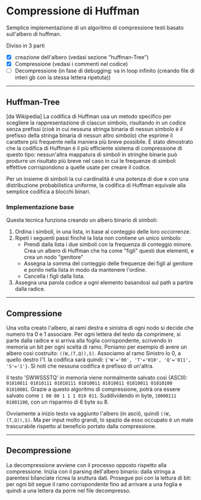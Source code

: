 # Compressione di Huffman
Semplice implementazione di un algoritmo di compressione testi basato sull'albero di huffman. 

Diviso in 3 parti
 - [x] creazione dell'albero (vedasi sezione "huffman-Tree")
 - [x] Compressione (vedasi i commenti nel codice)
 - [ ] Decompressione (in fase di debugging: va in loop infinito (creando file di interi gb con la stessa lettera ripetuta))

***

## Huffman-Tree
[da Wikipedia]
La codifica di Huffman usa un metodo specifico per scegliere la rappresentazione di ciascun simbolo, risultando in un codice senza prefissi (cioè in cui nessuna stringa binaria di nessun simbolo è il prefisso della stringa binaria di nessun altro simbolo) che esprime il carattere più frequente nella maniera più breve possibile. È stato dimostrato che la codifica di Huffman è il più efficiente sistema di compressione di questo tipo: nessun'altra mappatura di simboli in stringhe binarie può produrre un risultato più breve nel caso in cui le frequenze di simboli effettive corrispondono a quelle usate per creare il codice.

Per un insieme di simboli la cui cardinalità è una potenza di due e con una distribuzione probabilistica uniforme, la codifica di Huffman equivale alla semplice codifica a blocchi binari. 

### Implementazione base
Questa tecnica funziona creando un albero binario di simboli:
1. Ordina i simboli, in una lista, in base al conteggio delle loro occorrenze.
2. Ripeti i seguenti passi finché la lista non contiene un unico simbolo:
    * Prendi dalla lista i due simboli con la frequenza di conteggio minore. Crea un albero di Huffman che ha come "figli" questi due elementi, e crea un nodo "genitore"
    * Assegna la somma del conteggio delle frequenze dei figli al genitore e ponilo nella lista in modo da mantenere l'ordine.
    * Cancella i figli dalla lista.
3. Assegna una parola codice a ogni elemento basandosi sul path a partire dalla radice.

***

## Compressione
Una volta creato l'albero, ai rami destra e sinistra di ogni nodo si decide che numero tra 0 e 1 associare. Per ogni lettera del testo da comprimere, si parte dalla radice e si arriva alla foglia corrispondente, scrivendo in memoria un bit per ogni scelta di ramo.
Poniamo per esempio di avere un albero così costruito: `((W,(T,Q)),S)`. Associamo al ramo Sinistro lo 0, a quello destro l'1. 
la codifica sarà quindi: `{'W'='00', 'T'='010', 'Q'='011', 'S'='1'}`. Si noti che nessuna codifica è prefisso di un'altra.

Il testo 'SWWSSSTQ' in memoria viene normalmente salvato così (ASCII): `01010011 01010111 01010111 01010011 01010011 01010011 01010100 01010001`.
Grazie a questo algoritmo di compressione, potrà ora essere salvato come `1 00 00 1 1 1 010 011`. Suddividendo in byte, `10000111 01001100`, con un risparmio di 6 byte su 8.

Ovviamente a inizio testo va aggiunto l'albero (in ascii), quindi `((W,(T,Q)),S)`. Ma per input molto grandi, lo spazio da esso occupato è un male trascurabile rispetto al beneficio portato dalla compressione.

***

## Decompressione
La decompressione avviene con il processo opposto rispetto alla compressione. Inizia con il parsing dell'albero binario: dalla stringa a parentesi bilanciate ricrea la sruttura dati. Prosegue poi con la lettura di bit: per ogni bit segue il ramo corrispondente fino ad arrivare a una foglia e quindi a una lettera da porre nel file decompresso.
